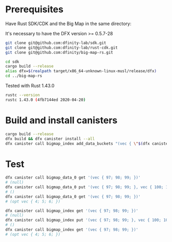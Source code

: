 # Prerequisites

Have Rust SDK/CDK and the Big Map in the same directory:

It's necessary to have the DFX version >= 0.5.7-28

```bash
git clone git@github.com:dfinity-lab/sdk.git
git clone git@github.com:dfinity-lab/rust-cdk.git
git clone git@github.com:dfinity/big-map-rs.git
```


```bash
cd sdk
cargo build --release
alias dfx=$(realpath target/x86_64-unknown-linux-musl/release/dfx)
cd ../big-map-rs
```

Tested with Rust 1.43.0
```bash
rustc --version
rustc 1.43.0 (4fb7144ed 2020-04-20)
```

# Build and install canisters

```bash
cargo build --release
dfx build && dfx canister install --all
dfx canister call bigmap_index add_data_buckets "(vec { \"$(dfx canister id bigmap_data_0)\"; \"$(dfx canister id bigmap_data_1)\"; \"$(dfx canister id bigmap_data_2)\"; })"
```

# Test

```bash
dfx canister call bigmap_data_0 get '(vec { 97; 98; 99; })'
# (null)
dfx canister call bigmap_data_0 put '(vec { 97; 98; 99; }, vec { 100; 101; 102; })'
# ()
dfx canister call bigmap_data_0 get '(vec { 97; 98; 99; })'
# (opt vec { 4; 5; 6; })
```

```bash
dfx canister call bigmap_index get '(vec { 97; 98; 99; })'
# (null)
dfx canister call bigmap_index put '(vec { 97; 98; 99; }, vec { 100; 101; 102; })'
# ()
dfx canister call bigmap_index get '(vec { 97; 98; 99; })'
# (opt vec { 4; 5; 6; })
```
